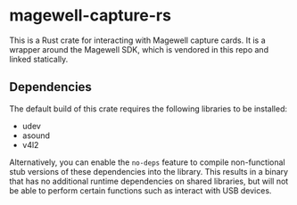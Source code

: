 # magewell-capture-rs

This is a Rust crate for interacting with Magewell capture cards. It is a wrapper around the Magewell SDK, which is vendored in this repo and linked statically.

## Dependencies

The default build of this crate requires the following libraries to be installed:

- udev
- asound
- v4l2

Alternatively, you can enable the `no-deps` feature to compile non-functional stub versions of these dependencies into the library. This results in a binary that has no additional runtime dependencies on shared libraries, but will not be able to perform certain functions such as interact with USB devices.

